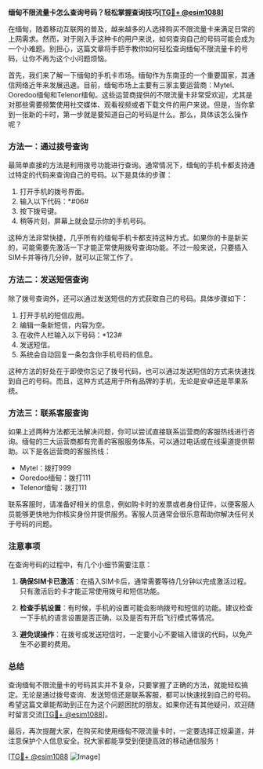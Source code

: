 **缅甸不限流量卡怎么查询号码？轻松掌握查询技巧[[TG💪+ @esim1088](https://t.me/s/esim1088)]**

在缅甸，随着移动互联网的普及，越来越多的人选择购买不限流量卡来满足日常的上网需求。然而，对于刚入手这种卡的用户来说，如何查询自己的号码可能会成为一个小难题。别担心，这篇文章将手把手教你如何轻松查询缅甸不限流量卡的号码，让你不再为这个小问题烦恼。

首先，我们来了解一下缅甸的手机卡市场。缅甸作为东南亚的一个重要国家，其通信网络近年来发展迅速。目前，缅甸市场上主要有三家主要运营商：Mytel、Ooredoo缅甸和Telenor缅甸。这些运营商提供的不限流量卡非常受欢迎，尤其是对那些需要频繁使用社交媒体、观看视频或者下载文件的用户来说。但是，当你拿到一张新的卡时，第一步就是要知道自己的号码是什么。那么，具体该怎么操作呢？

### 方法一：通过拨号查询

最简单直接的方法是利用拨号功能进行查询。通常情况下，缅甸的手机卡都支持通过特定的代码来查询自己的号码。以下是具体的步骤：

1. 打开手机的拨号界面。
2. 输入以下代码：*#06#
3. 按下拨号键。
4. 稍等片刻，屏幕上就会显示你的手机号码。

这种方法非常快捷，几乎所有的缅甸手机卡都支持这种方式。如果你的卡是新买的，可能需要先激活一下才能正常使用拨号查询功能。不过一般来说，只要插入SIM卡并等待几分钟，就可以正常工作了。

### 方法二：发送短信查询

除了拨号查询外，还可以通过发送短信的方式获取自己的号码。具体步骤如下：

1. 打开手机的短信应用。
2. 编辑一条新短信，内容为空。
3. 在收件人栏输入以下号码：*123#
4. 发送短信。
5. 系统会自动回复一条包含你手机号码的信息。

这种方法的好处在于即使你忘记了拨号代码，也可以通过发送短信的方式来快速找到自己的号码。而且，这种方式适用于所有品牌的手机，无论是安卓还是苹果系统。

### 方法三：联系客服查询

如果上述两种方法都无法解决问题，你可以尝试直接联系运营商的客服热线进行咨询。缅甸的三大运营商都有完善的客服服务体系，可以通过电话或在线渠道提供帮助。以下是各运营商的客服热线：

- Mytel：拨打999
- Ooredoo缅甸：拨打111
- Telenor缅甸：拨打111

联系客服时，请准备好相关的信息，例如购卡时的发票或者身份证件，以便客服人员能够更快地为你核实身份并提供服务。客服人员通常会很乐意帮助你解决任何关于号码的问题。

### 注意事项

在查询号码的过程中，有几个小细节需要注意：

1. **确保SIM卡已激活**：在插入SIM卡后，通常需要等待几分钟以完成激活过程。只有激活后的卡才能正常使用拨号和短信功能。
   
2. **检查手机设置**：有时候，手机的设置可能会影响拨号和短信的功能。建议检查一下手机的语言设置是否正确，以及是否有开启飞行模式等情况。

3. **避免误操作**：在拨号或发送短信时，一定要小心不要输入错误的代码，以免产生不必要的费用。

### 总结

查询缅甸不限流量卡的号码其实并不复杂，只要掌握了正确的方法，就能轻松搞定。无论是通过拨号查询、发送短信还是联系客服，都可以快速找到自己的号码。希望这篇文章能帮助到正在为这个问题困扰的朋友。如果你还有其他疑问，欢迎随时留言交流[[TG💪+ @esim1088](https://t.me/s/esim1088)]。

最后，再次提醒大家，在购买和使用缅甸不限流量卡时，一定要选择正规渠道，并注意保护个人信息安全。祝大家都能享受到便捷高效的移动通信服务！

[[TG💪+ @esim1088](https://t.me/s/esim1088) ![Image](https://i.postimg.cc/4NQfJmqS/Snipaste-2025-05-13-00-14-12.png)]